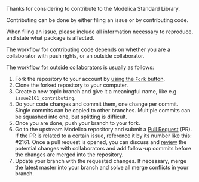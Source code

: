 Thanks for considering to contribute to the Modelica Standard Library.

Contributing can be done by either filing an issue or by contributing code.

When filing an issue, please include all information necessary to reproduce,
and state what package is affected.

The workflow for contributing code depends on whether you are a collaborator 
with push rights, or an outside collaborator.

The [workflow for outside collaborators](https://guides.github.com/activities/forking/) is usually as follows:  

1. Fork the repository to your account by
   [using the `Fork` button](https://help.github.com/articles/fork-a-repo/).
2. Clone the forked repository to your computer.
3. Create a new topic branch and give it a meaningful name, 
   like e.g. `issue2161_contributing`.
4. Do your code changes and commit them, one change per commit. 
   Single commits can be copied to other branches.
   Multiple commits can be squashed into one, but splitting is difficult.
5. Once you are done, push your branch to your fork.
6. Go to the upstream Modelica repository and submit a 
   [Pull Request](https://help.github.com/articles/about-pull-requests/) (PR).
   If the PR is related to a certain issue, reference it by its number like this: #2161.
   Once a pull request is opened, you can discuss and 
   [review](https://help.github.com/articles/about-pull-request-reviews/)
   the potential changes with collaborators and add follow-up commits before 
   the changes are merged into the repository.
7. Update your branch with the requested changes. If necessary, merge the latest
   master into your branch and solve all merge conflicts in your branch.
   
